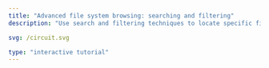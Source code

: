 ```yaml
---
title: "Advanced file system browsing: searching and filtering"
description: "Use search and filtering techniques to locate specific files and directories efficiently."

svg: /circuit.svg

type: "interactive tutorial"
---
```


